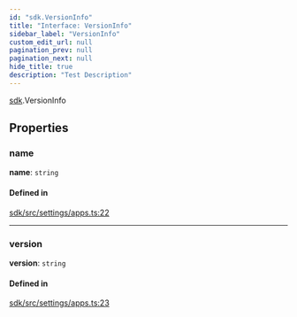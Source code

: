 ```yaml
---
id: "sdk.VersionInfo"
title: "Interface: VersionInfo"
sidebar_label: "VersionInfo"
custom_edit_url: null
pagination_prev: null
pagination_next: null
hide_title: true
description: "Test Description"
---
```


[sdk](../namespaces/sdk.md).VersionInfo

## Properties

### name

 **name**: `string`

#### Defined in

[sdk/src/settings/apps.ts:22](https://github.com/AKASHAorg/akasha-core/blob/978d02d1/sdk/src/settings/apps.ts#L22)

___

### version

 **version**: `string`

#### Defined in

[sdk/src/settings/apps.ts:23](https://github.com/AKASHAorg/akasha-core/blob/978d02d1/sdk/src/settings/apps.ts#L23)
